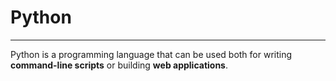 # Python
***
Python is a programming language that can be used both for writing **command-line scripts** or building **web applications**.